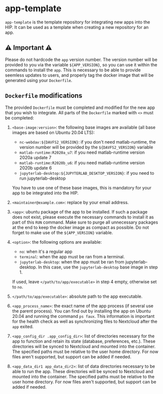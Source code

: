 # app-template

`app-template` is the template repository for integrating new apps into the HIP. It can be used as a template when creating a new repository for an app.

## :warning: Important :warning:

Please do not hardcode the `app` version number. The version number will be provided to you via the variable `${APP_VERSION}`, so you can use it within the commands to install the `app`. This is necessary to be able to provide seemless updates to users, and properly tag the docker image that will be generated using your `Dockerfile`.

## `Dockerfile` modifications

The provided `Dockerfile` must be completed and modified for the new app that you wish to integrate. All parts of the `Dockerfile` marked with `<>` must be completed:

1. `<base-image:version>`: the following base images are available (all base images are based on Ubuntu 20.04 LTS):
    - `nc-webdav:${DAVFS2_VERSION}`: if you don't need matlab-runtime, the version number will be provided by the `${DAVFS2_VERSION}` variable
    - `matlab-runtime:R2020a_u7`: if you need matlab-runtime version 2020a update 7
    - `matlab-runtime:R2020b_u6`: if you need matlab-runtime version 2020b update 6
    - `jupyterlab-desktop:${JUPYTERLAB_DESKTOP_VERSION}`: if you need to run jupyterlab-desktop
 
    You have to use one of these base images, this is mandatory for your app to be integrated into the HIP.

2. `<maintainer@example.com>`: replace by your email address.

2. `<app>`: ubuntu package of the app to be installed. If such a package does not exist, please execute the necessary commands to install it as part of this `RUN` command. Make sure to purge all unnecessary packages at the end to keep the docker image as compact as possible. Do not forget to make use of the `${APP_VERSION}` variable.

3. `<option>`: the following options are available:
    - `no`: when it's a regular app
    - `terminal`: when the app must be ran from a terminal. 
    - `jupyterlab-desktop`: when the app must be ran from jupyterlab-desktop. In this case, use the `jupyterlab-desktop` base image in step 1.
    
    If used, leave `</path/to/app/executable>` in step 4 empty, otherwise set to `no`.

4. `</path/to/app/executable>`: absolute path to the app executable.

5. `<app_process_name>`: the exact name of the app process (if several use the parent process). You can find out by installing the app on Ubuntu 20.04 and running the command `ps faux`. This information is important for the health check as well as synchronizing files to Nextcloud after the `app` exited.

6. `<app_config_dir .app_config_dir>`: list of directories necessary for the app to function and retain its state (database, preferences, etc.). These directories will be synced to Nextcloud and mounted into the container. The specified paths must be relative to the user home directory. For now files aren't supported, but support can be added if needed.

7. `<app_data_dir1 app_data_dir2>`: list of data directories necessary to be able to run the app. These directories will be synced to Nextcloud and mounted into the container. The specified paths must be relative to the user home directory. For now files aren't supported, but support can be added if needed.

